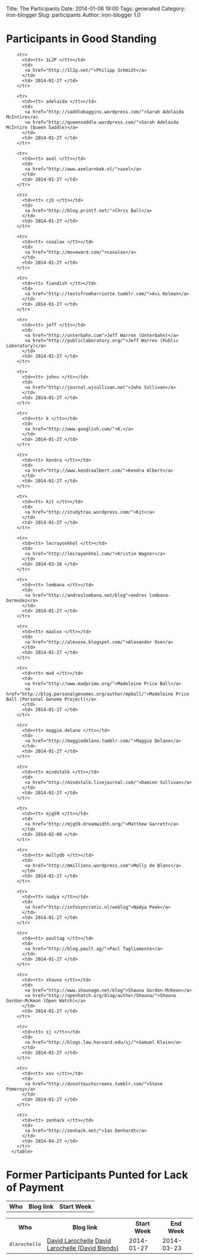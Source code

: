 Title: The Participants
Date: 2014-01-06 19:00
Tags: generated
Category: iron-blogger
Slug: participants
Author: iron-blogger 1.0

<h1>Participants in Good Standing</h1>
<table id='participants'>
        <tr>
          <th>Who</th>
          <th>Blog link</th>
          <th>Start Week</th>
        </tr>
    
        <tr>
          <td><tt> 1L2P </tt></td>
          <td>
           <a href="http://1l2p.net/">Philipp Schmidt</a>
          </td>
          <td> 2014-01-27 </td>
        </tr>
    
        <tr>
          <td><tt> adelaida </tt></td>
          <td>
           <a href="http://saddlebaggins.wordpress.com/">Sarah Adelaida McIntire</a>
           <a href="http://queensaddle.wordpress.com/">Sarah Adelaida McIntire (Queen Saddle)</a>
          </td>
          <td> 2014-01-27 </td>
        </tr>
    
        <tr>
          <td><tt> axel </tt></td>
          <td>
           <a href="http://www.axelarnbak.nl/">axel</a>
          </td>
          <td> 2014-01-27 </td>
        </tr>
    
        <tr>
          <td><tt> cjb </tt></td>
          <td>
           <a href="http://blog.printf.net/">Chris Ball</a>
          </td>
          <td> 2014-01-27 </td>
        </tr>
    
        <tr>
          <td><tt> coxalax </tt></td>
          <td>
           <a href="http://moveward.com/">coxalax</a>
          </td>
          <td> 2014-01-27 </td>
        </tr>
        
        <tr>
          <td><tt> fiendish </tt></td>
          <td>
           <a href="http://textsfromharriotte.tumblr.com/">Avi Kelman</a>
          </td>
          <td> 2014-01-27 </td>
        </tr>
    
        <tr>
          <td><tt> jeff </tt></td>
          <td>
           <a href="http://unterbahn.com">Jeff Warren (Unterbahn)</a>
           <a href="http://publiclaboratory.org/">Jeff Warren (Public Laboratory)</a>
          </td>
          <td> 2014-01-27 </td>
        </tr>
    
        <tr>
          <td><tt> johns </tt></td>
          <td>
           <a href="http://journal.wjsullivan.net">John Sullivan</a>
          </td>
          <td> 2014-01-27 </td>
        </tr>
    
        <tr>
          <td><tt> k </tt></td>
          <td>
           <a href="http://www.googlish.com/">K.</a>
          </td>
          <td> 2014-01-27 </td>
        </tr>
    
        <tr>
          <td><tt> kendra </tt></td>
          <td>
           <a href="http://www.kendraalbert.com/">Kendra Albert</a>
          </td>
          <td> 2014-01-27 </td>
        </tr>
    
        <tr>
          <td><tt> kit </tt></td>
          <td>
           <a href="http://studytrax.wordpress.com/">Kit</a>
          </td>
          <td> 2014-01-27 </td>
        </tr>
    
        <tr>
          <td><tt> lecrayonkhol </tt></td>
          <td>
           <a href="http://lecrayonkhol.com/">Kristin Wagner</a>
          </td>
          <td> 2014-03-16 </td>
        </tr>
    
        <tr>
          <td><tt> lombana </tt></td>
          <td>
           <a href="http://andreslombana.net/blog">andres lombana-bermudez</a>
          </td>
          <td> 2014-01-27 </td>
        </tr>
    
        <tr>
          <td><tt> maalox </tt></td>
          <td>
           <a href="http://alexose.blogspot.com/">Alexander Ose</a>
          </td>
          <td> 2014-01-27 </td>
        </tr>
    
        <tr>
          <td><tt> mad </tt></td>
          <td>
           <a href="http://www.madprime.org/">Madeleine Price Ball</a>
           <a href="http://blog.personalgenomes.org/author/mpball/">Madeleine Price Ball (Personal Genome Project)</a>
          </td>
          <td> 2014-01-27 </td>
        </tr>
    
        <tr>
          <td><tt> maggie.delano </tt></td>
          <td>
           <a href="http://maggiedelano.tumblr.com/">Maggie Delano</a>
          </td>
          <td> 2014-01-27 </td>
        </tr>
    
        <tr>
          <td><tt> mindstalk </tt></td>
          <td>
           <a href="http://mindstalk.livejournal.com/">Damien Sullivan</a>
          </td>
          <td> 2014-01-27 </td>
        </tr>
    
        <tr>
          <td><tt> mjg59 </tt></td>
          <td>
           <a href="http://mjg59.dreamwidth.org/">Matthew Garrett</a>
          </td>
          <td> 2014-02-09 </td>
        </tr>
    
        <tr>
          <td><tt> mollydb </tt></td>
          <td>
           <a href="http://mmillions.wordpress.com">Molly de Blanc</a>
          </td>
          <td> 2014-01-27 </td>
        </tr>
    
        <tr>
          <td><tt> nadya </tt></td>
          <td>
           <a href="http://infosyncratic.nl/weblog">Nadya Peek</a>
          </td>
          <td> 2014-01-27 </td>
        </tr>
    
        <tr>
          <td><tt> paultag </tt></td>
          <td>
           <a href="http://blog.pault.ag/">Paul Tagliamonte</a>
          </td>
          <td> 2014-01-27 </td>
        </tr>
    
        <tr>
          <td><tt> shauna </tt></td>
          <td>
           <a href="http://www.shaunagm.net/blog">Shauna Gordon-McKeon</a>
           <a href="http://openhatch.org/blog/author/Shauna/">Shauna Gordon-McKeon (Open Hatch)</a>
          </td>
          <td> 2014-01-27 </td>
        </tr>
    
        <tr>
          <td><tt> sj </tt></td>
          <td>
           <a href="http://blogs.law.harvard.edu/sj/">Samuel Klein</a>
          </td>
          <td> 2014-01-27 </td>
        </tr>
    
        <tr>
          <td><tt> xxv </tt></td>
          <td>
           <a href="http://donottouchscreens.tumblr.com/">Steve Pomeroy</a>
          </td>
          <td> 2014-01-27 </td>
        </tr>
    
        <tr>
          <td><tt> zenhack </tt></td>
          <td>
           <a href="http://zenhack.net/">Ian Denhardt</a>
          </td>
          <td> 2014-04-27 </td>
        </tr>
      </table>

<h1>Former Participants Punted for Lack of Payment</h1>

<table id='participants'>
<tr>
  <th>Who</th>
  <th>Blog link</th>
  <th>Start Week</th>
  <th>End Week</th>
</tr>

<tr>
  <td><tt> dlarochelle </tt></td>
  <td>
   <a href="http://blogs.law.harvard.edu/dlarochelle">David Larochelle</a>
   <a href="http://davidblends.tumblr.com/">David Larochelle (David Blends)</a>
  </td>
  <td> 2014-01-27 </td>
  <td> 2014-03-23 </td>
</tr>
</table>

